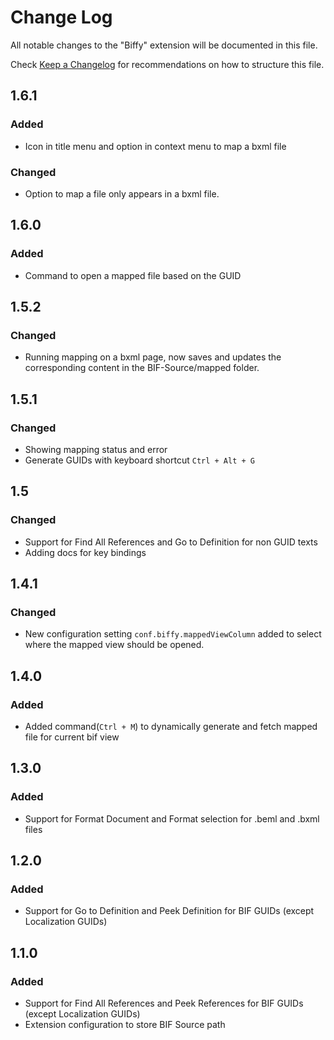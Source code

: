 # Change Log

All notable changes to the "Biffy" extension will be documented in this file.

Check [Keep a Changelog](http://keepachangelog.com/) for recommendations on how to structure this file.

## 1.6.1

### Added

* Icon in title menu and option in context menu to map a bxml file

### Changed

* Option to map a file only appears in a bxml file.

## 1.6.0

### Added

* Command to open a mapped file based on the GUID

## 1.5.2

### Changed

* Running mapping on a bxml page, now saves and updates the corresponding content in the BIF-Source/mapped folder.

## 1.5.1

### Changed

* Showing mapping status and error
* Generate GUIDs with keyboard shortcut `Ctrl + Alt + G`

## 1.5

### Changed

* Support for Find All References and Go to Definition for non GUID texts
* Adding docs for key bindings

## 1.4.1

### Changed

* New configuration setting `conf.biffy.mappedViewColumn` added to select where the mapped view should be opened.

## 1.4.0

### Added 

* Added command(`Ctrl + M`) to dynamically generate and fetch mapped file for current bif view

## 1.3.0

### Added

* Support for Format Document and Format selection for .beml and .bxml files

## 1.2.0

### Added

* Support for Go to Definition and Peek Definition for BIF GUIDs (except Localization GUIDs)

## 1.1.0

### Added

* Support for Find All References and Peek References for BIF GUIDs (except Localization GUIDs)
* Extension configuration to store BIF Source path
